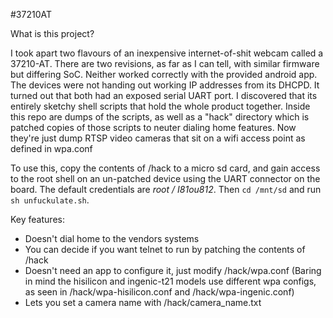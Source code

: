 #37210AT

What is this project? 

I took apart two flavours of an inexpensive internet-of-shit webcam called a 37210-AT. 
There are two revisions, as far as I can tell, with similar firmware but differing SoC.
Neither worked correctly with the provided android app. 
The devices were not handing out working IP addresses from its DHCPD.
It turned out that both had an exposed serial UART port.
I discovered that its entirely sketchy shell scripts that hold the whole product together.
Inside this repo are dumps of the scripts, as well as a "hack" directory which is patched copies of those scripts to neuter dialing home features.
Now they're just dump RTSP video cameras that sit on a wifi access point as defined in wpa.conf

To use this, copy the contents of /hack to a micro sd card, and gain access to the root shell on an un-patched device using the UART connector on the board. 
The default credentials are *root / I81ou812*.
Then `cd /mnt/sd` and run `sh unfuckulate.sh`.

Key features: 

* Doesn't dial home to the vendors systems
* You can decide if you want telnet to run by patching the contents of /hack
* Doesn't need an app to configure it, just modify /hack/wpa.conf (Baring in mind the hisilicon and ingenic-t21 models use different wpa configs, as seen in /hack/wpa-hisilicon.conf and /hack/wpa-ingenic.conf)
* Lets you set a camera name with /hack/camera_name.txt
